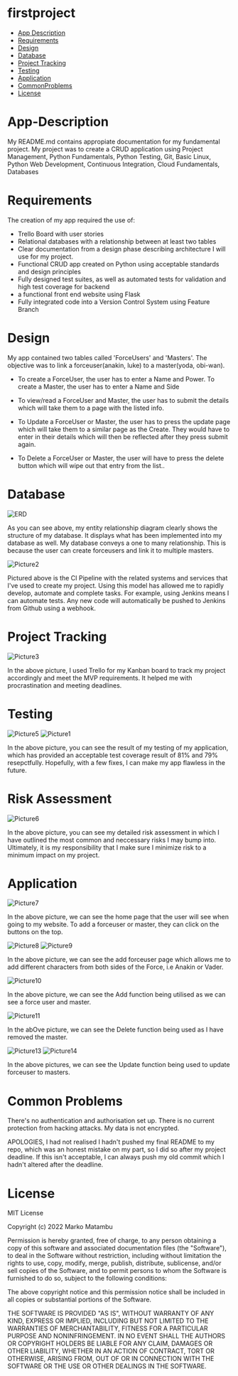 # firstproject

* [App Description](#app-description)
* [Requirements](#requirements)
* [Design](#design)
* [Database](#database)
* [Project Tracking](#project-tracking)
* [Testing](#testing)
* [Application](#application)
* [CommonProblems](#common-problems)
* [License](#license)

# App-Description





My README.md contains appropiate documentation for my fundamental project. My project was to create a CRUD application using Project Management, Python Fundamentals, Python Testing, Git, Basic Linux, Python Web Development, Continuous Integration, Cloud Fundamentals, Databases



# Requirements

The creation of my app required the use of:
- Trello Board with user stories
- Relational databases with a relationship between at least two tables
- Clear documentation from a design phase describing architecture I will use for my project.
- Functional CRUD app created on Python using acceptable standards and design principles
- Fully designed test suites, as well as automated tests for validation and high test coverage for backend
- a functional front end website using Flask
- Fully integrated code into a Version Control System using Feature Branch


# Design

My app contained two tables called 'ForceUsers' and 'Masters'. The objective was to link a forceuser(anakin, luke) to a master(yoda, obi-wan). 

- To create a ForceUser, the user has to enter a Name and Power. To create a Master, the user has to enter a Name and Side

- To view/read a ForceUser and Master, the user has to submit the details which will take them to a page with the listed info.

- To Update a ForceUser or Master, the user has to press the update page which will take them to a similar page as the Create. They would have to enter in their details which will then be reflected after they press submit again.

- To Delete a ForceUser or Master, the user will have to press the delete button which will wipe out that entry from the list..




# Database


![ERD](./application/images/ERD.png)

As you can see above, my entity relationship diagram clearly shows the structure of my database. It displays what has been implemented into my database as well. My database conveys a one to many relationship. This is because the user can create forceusers and link it to multiple masters.

![Picture2](./application/images/Picture2.png)

Pictured above is the CI Pipeline with the related systems and services that I've used to create my project. Using this model has allowed me to rapidly develop, automate and complete tasks. For example, using Jenkins means I can automate tests. Any new code will automatically be pushed to Jenkins from Github using a webhook.


# Project Tracking

![Picture3](./application/images/Picture3.png)

In the above picture, I used Trello for my Kanban board to track my project accordingly and meet the MVP requirements. It helped me with procrastination and meeting deadlines.

# Testing

![Picture5](./application/images/Picture5.png)
![Picture1](./application/images/Picture1.png)

In the above picture, you can see the result of my testing of my application, which has provided an acceptable test coverage result of 81% and 79% resepctfully. Hopefully, with a few fixes, I can make my app flawless in the future.

# Risk Assessment

![Picture6](./application/images/Picture6.png)

In the above picture, you can see my detailed risk assessment in which I have outlined the most common and neccessary risks I may bump into. Ultimately, it is my responsibility that I make sure I minimize risk to a minimum impact on my project.



# Application

![Picture7](./application/images/Picture7.png)

In the above picture, we can see the home page that the user will see when going to my website. To add a forceuser or master, they can click on the buttons on the top.


![Picture8](./application/images/Picture8.png) 
![Picture9](./application/images/Picture9.png)

In the above picture, we can see the add forceuser page which allows me to add different characters from both sides of the Force, i.e Anakin or Vader.


![Picture10](./application/images//Picture10.png)

In the above picture, we can see the Add function being utilised as we can see a force user and master.

![Picture11](./application/images/Picture11.png)

In the abOve picture, we can see the Delete function being used as I have removed the master.



![Picture13](./application/images/Picture13.png)
![Picture14](./application/images/Picture14.png)

In the above pictures, we can see the Update function being used to update forceuser to masters. 


# Common Problems

There's no authentication and authorisation set up.
There is no current protection from hacking attacks.
My data is not encrypted.

APOLOGIES, I had not realised I hadn't pushed my final README to my repo, which was an honest mistake on my part, so I did so after my project deadline. If this isn't acceptable, I can always push my old commit which I hadn't altered after the deadline. 


# License


MIT License

Copyright (c) 2022 Marko Matambu

Permission is hereby granted, free of charge, to any person obtaining a copy
of this software and associated documentation files (the "Software"), to deal
in the Software without restriction, including without limitation the rights
to use, copy, modify, merge, publish, distribute, sublicense, and/or sell
copies of the Software, and to permit persons to whom the Software is
furnished to do so, subject to the following conditions:

The above copyright notice and this permission notice shall be included in all
copies or substantial portions of the Software.

THE SOFTWARE IS PROVIDED "AS IS", WITHOUT WARRANTY OF ANY KIND, EXPRESS OR
IMPLIED, INCLUDING BUT NOT LIMITED TO THE WARRANTIES OF MERCHANTABILITY,
FITNESS FOR A PARTICULAR PURPOSE AND NONINFRINGEMENT. IN NO EVENT SHALL THE
AUTHORS OR COPYRIGHT HOLDERS BE LIABLE FOR ANY CLAIM, DAMAGES OR OTHER
LIABILITY, WHETHER IN AN ACTION OF CONTRACT, TORT OR OTHERWISE, ARISING FROM,
OUT OF OR IN CONNECTION WITH THE SOFTWARE OR THE USE OR OTHER DEALINGS IN THE
SOFTWARE.
